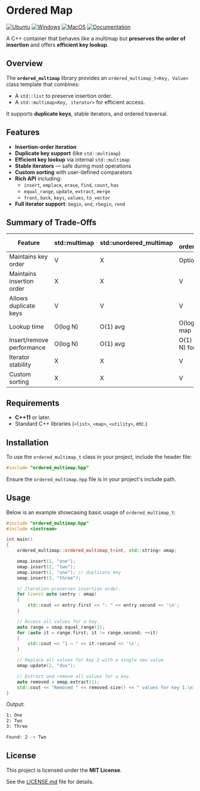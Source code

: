 # Ordered Map

[![Ubuntu](https://github.com/Galfurian/ordered_multimap/actions/workflows/ubuntu.yml/badge.svg)](https://github.com/Galfurian/ordered_multimap/actions/workflows/ubuntu.yml)
[![Windows](https://github.com/Galfurian/ordered_multimap/actions/workflows/windows.yml/badge.svg)](https://github.com/Galfurian/ordered_multimap/actions/workflows/windows.yml)
[![MacOS](https://github.com/Galfurian/ordered_multimap/actions/workflows/macos.yml/badge.svg)](https://github.com/Galfurian/ordered_multimap/actions/workflows/macos.yml)
[![Documentation](https://github.com/Galfurian/ordered_multimap/actions/workflows/documentation.yml/badge.svg)](https://github.com/Galfurian/ordered_multimap/actions/workflows/documentation.yml)

A C++ container that behaves like a multimap but **preserves the order of insertion** and offers **efficient key lookup**.

## Overview

The **`ordered_multimap`** library provides an `ordered_multimap_t<Key, Value>` class template that combines:

- A `std::list` to preserve insertion order.
- A `std::multimap<Key, iterator>` for efficient access.

It supports **duplicate keys**, stable iterators, and ordered traversal.

## Features

- **Insertion-order iteration**
- **Duplicate key support** (like `std::multimap`)
- **Efficient key lookup** via internal `std::multimap`
- **Stable iterators** — safe during most operations
- **Custom sorting** with user-defined comparators
- **Rich API** including:
  - `insert`, `emplace`, `erase`, `find`, `count`, `has`
  - `equal_range`, `update`, `extract`, `merge`
  - `front`, `back`, `keys`, `values`, `to_vector`
- **Full iterator support**: `begin`, `end`, `rbegin`, `rend`

## Summary of Trade-Offs

| Feature                   | std::multimap | std::unordered_multimap | Your ordered_multimap_t         |
|---------------------------|---------------|-------------------------|---------------------------------|
| Maintains key order       | V             | X                       | Optional (sort)                 |
| Maintains insertion order | X             | X                       | V                               |
| Allows duplicate keys     | V             | V                       | V                               |
| Lookup time               | O(log N)      | O(1) avg                | O(log N) via internal map       |
| Insert/remove performance | O(log N)      | O(1) avg                | O(1) for list, O(log N) for map |
| Iterator stability        | X             | X                       | V                               |
| Custom sorting            | X             | X                       | V                               |

## Requirements

- **C++11** or later.
- Standard C++ libraries (`<list>`, `<map>`, `<utility>`, etc.)

## Installation

To use the `ordered_multimap_t` class in your project, include the header file:

```c++
#include "ordered_multimap.hpp"
```

Ensure the `ordered_multimap.hpp` file is in your project's include path.

## Usage

Below is an example showcasing basic usage of `ordered_multimap_t`:

```c++
#include "ordered_multimap.hpp"
#include <iostream>

int main()
{
    ordered_multimap::ordered_multimap_t<int, std::string> omap;

    omap.insert(1, "one");
    omap.insert(2, "two");
    omap.insert(1, "uno"); // duplicate key
    omap.insert(3, "three");

    // Iteration preserves insertion order.
    for (const auto &entry : omap)
    {
        std::cout << entry.first << ": " << entry.second << '\n';
    }

    // Access all values for a key.
    auto range = omap.equal_range(1);
    for (auto it = range.first; it != range.second; ++it)
    {
        std::cout << "1 → " << it->second << '\n';
    }

    // Replace all values for key 2 with a single new value.
    omap.update(2, "dos");

    // Extract and remove all values for a key.
    auto removed = omap.extract(1);
    std::cout << "Removed " << removed.size() << " values for key 1.\n";
}
```

Output:

```bash
1: One
2: Two
3: Three

Found: 2 -> Two
```

## License

This project is licensed under the **MIT License**.

See the [LICENSE.md](LICENSE.md) file for details.
